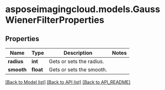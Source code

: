 # asposeimagingcloud.models.GaussWienerFilterProperties

## Properties
Name | Type | Description | Notes
------------ | ------------- | ------------- | -------------
**radius** | **int** | Gets or sets the radius. | 
**smooth** | **float** | Gets or sets the smooth. | 

[[Back to Model list]](API_README.md#documentation-for-models) [[Back to API list]](API_README.md#documentation-for-api-endpoints) [[Back to API_README]](API_README.md)


